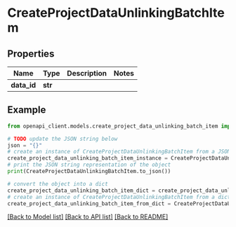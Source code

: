 # CreateProjectDataUnlinkingBatchItem


## Properties

Name | Type | Description | Notes
------------ | ------------- | ------------- | -------------
**data_id** | **str** |  | 

## Example

```python
from openapi_client.models.create_project_data_unlinking_batch_item import CreateProjectDataUnlinkingBatchItem

# TODO update the JSON string below
json = "{}"
# create an instance of CreateProjectDataUnlinkingBatchItem from a JSON string
create_project_data_unlinking_batch_item_instance = CreateProjectDataUnlinkingBatchItem.from_json(json)
# print the JSON string representation of the object
print(CreateProjectDataUnlinkingBatchItem.to_json())

# convert the object into a dict
create_project_data_unlinking_batch_item_dict = create_project_data_unlinking_batch_item_instance.to_dict()
# create an instance of CreateProjectDataUnlinkingBatchItem from a dict
create_project_data_unlinking_batch_item_from_dict = CreateProjectDataUnlinkingBatchItem.from_dict(create_project_data_unlinking_batch_item_dict)
```
[[Back to Model list]](../README.md#documentation-for-models) [[Back to API list]](../README.md#documentation-for-api-endpoints) [[Back to README]](../README.md)


